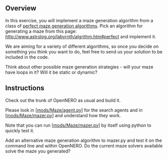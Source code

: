 ## Overview ##

In this exercise, you will implement a maze generation algorithm from a class of [perfect maze generation algorithms](http://www.astrolog.org/labyrnth/algrithm.htm#perfect). Pick an algorithm for generating a maze from this page: http://www.astrolog.org/labyrnth/algrithm.htm#perfect and implement it.

We are aiming for a variety of different algorithms, so once  you decide on something you think you want to do, feel free to send us your solution to be included in the code.

Think about other possible maze generation strategies - will your maze have loops in it? Will it be static or dynamic?

## Instructions ##

Check out the trunk of OpenNERO as usual and build it.

Please look in [[mods/Maze/agent.py](http://code.google.com/p/opennero/source/browse/trunk/mods/Maze/agent.py)] for the search agents and in [[mods/Maze/mazer.py](http://code.google.com/p/opennero/source/browse/trunk/mods/Maze/mazer.py)] and understand how they work.

Note that you can run [[mods/Maze/mazer.py](http://code.google.com/p/opennero/source/browse/trunk/mods/Maze/mazer.py)] by itself using python to quickly test it.

Add an alternative maze generation algorithm to mazer.py and test it on the command line and within OpenNERO. Do the current maze solvers available solve the maze you generated?